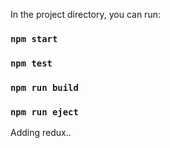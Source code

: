 

In the project directory, you can run:

### `npm start`

### `npm test`

### `npm run build`

### `npm run eject`

Adding redux..
